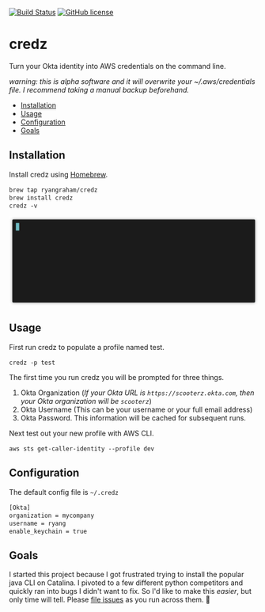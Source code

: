 
[![Build Status](https://circleci.com/gh/ryangraham/credz.svg?style=svg)](https://circleci.com/gh/ryangraham/credz)
[![GitHub license](https://img.shields.io/badge/license-MIT-blue.svg)](https://raw.githubusercontent.com/ryangraham/credz/master/LICENSE)

# credz

Turn your Okta identity into AWS credentials on the command line.

_warning: this is alpha software and it will overwrite your ~/.aws/credentials file. I recommend taking a manual backup beforehand._

- [Installation](#installation)
- [Usage](#usage)
- [Configuration](#configuration)
- [Goals](#goals)

## Installation

Install credz using [Homebrew](https://brew.sh/).

```
brew tap ryangraham/credz
brew install credz
credz -v
```
<img src="/images/install_1.gif?raw=true"/>

## Usage

First run credz to populate a profile named test.
```
credz -p test
```
The first time you run credz you will be prompted for three things.
1. Okta Organization (_If your Okta URL is `https://scooterz.okta.com`, then your Okta organization will be `scooterz`_)
2. Okta Username (This can be your username or your full email address)
3. Okta Password.
This information will be cached for subsequent runs.

Next test out your new profile with AWS CLI.
```
aws sts get-caller-identity --profile dev
```

## Configuration

The default config file is `~/.credz`

```
[Okta]
organization = mycompany
username = ryang
enable_keychain = true
```

## Goals

I started this project because I got frustrated trying to install the popular java CLI on Catalina. I pivoted to a few different python competitors and quickly ran into bugs I didn't want to fix. So I'd like to make this _easier_, but only time will tell. Please [file issues](https://github.com/ryangraham/credz/issues/new) as you run across them. :beer:
